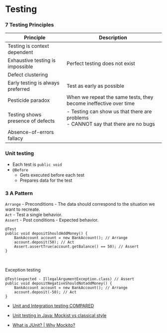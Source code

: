 # Testing

### 7 Testing Principles

| Principle                         | Description                                                                            |
|-----------------------------------|----------------------------------------------------------------------------------------|
| Testing is context dependent      |                                                                                        | 
| Exhaustive testing is impossible  | Perfect testing does not exist                                                         | 
| Defect clustering                 |                                                                                        | 
| Early testing is always preferred | Test as early as possible                                                              | 
| Pesticide paradox                 | When we repeat the same tests, they become ineffective over time                       | 
| Testing shows presence of defects | - Testing can show us that there are problems <br> - CANNOT say that there are no bugs |
| Absence-of-errors fallacy         |                                                                                        | 


### Unit testing

- Each test is `public void`
- `@Before`
  - Gets executed before each test
  - Prepares data for the test


### 3 A Pattern
`Arrange` - Preconditions - The data should correspond to the situation we want to recreate. <br>
`Act` - Test a single behavior. <br>
`Assert` - Post conditions - Expected behavior. <br>

```
@Test
public void depositShouldAddMoney() {
    BankAccount account = new BankAccount(); // Arrange
    account.deposit(50); // Act
    Assert.assertTrue(account.getBalance() == 50); // Assert
}
```

<br>

Exception testing
```
@Test(expected - IllegalArgumentException.class) // Assert
public void depositNegativeShouldNotaddMoney() {
    BankAccount account = new BankAccount(); // Arrange
    account.deposit(-50); // Act
}
```

- [Unit and Integration testing COMPARED](https://www.youtube.com/watch?v=pf6Zhm-PDfQ)

- [Unit testing in Java: Mockist vs classical style](https://www.youtube.com/watch?v=dOVz-VE06X4&list=WL&index=4&t=6s)

- [What is JUnit? | Why Mockito?](https://www.youtube.com/watch?v=eILy4p99ac8&list=WL&index=57)
